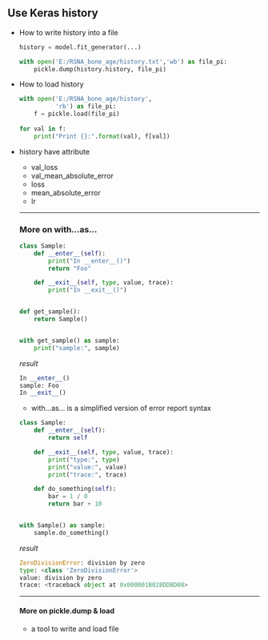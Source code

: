 ## Use Keras history

* How to write history into a file

  ```python
  history = model.fit_generator(...)
  
  with open('E:/RSNA_bone_age/history.txt','wb') as file_pi:
      pickle.dump(history.history, file_pi)
  ```

* How to load history 

  ```python
  with open('E:/RSNA_bone_age/history',
            'rb') as file_pi:
      f = pickle.load(file_pi)
      
  for val in f:
      print("Print {}:".format(val), f[val])
  ```

* history have attribute 

  * val_loss
  * val_mean_absolute_error
  * loss
  * mean_absolute_error
  * lr

  ***

  ### More on with...as...

  ```python
  class Sample:
      def __enter__(self):
          print("In __enter__()")
          return "Foo"
  
      def __exit__(self, type, value, trace):
          print("In __exit__()")
  
  
  def get_sample():
      return Sample()
  
  
  with get_sample() as sample:
      print("sample:", sample)
  ```

  *result*

  ```python
  In __enter__()
  sample: Foo
  In __exit__()
  ```

  * with...as... is a simplified version of error report syntax

  ```python
  class Sample:
      def __enter__(self):
          return self
  
      def __exit__(self, type, value, trace):
          print("type:", type)
          print("value:", value)
          print("trace:", trace)
  
      def do_something(self):
          bar = 1 / 0
          return bar + 10
  
  
  with Sample() as sample:
      sample.do_something()
  ```

  *result*

  ```python
  ZeroDivisionError: division by zero
  type: <class 'ZeroDivisionError'>
  value: division by zero
  trace: <traceback object at 0x000001B028DDBD08>
  ```

  ***

  #### More on pickle.dump & load

  * a tool to write and load file